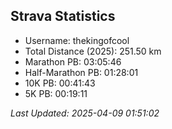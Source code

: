 


## Strava Statistics

- Username: thekingofcool
- Total Distance (2025): 251.50 km
- Marathon PB: 03:05:46
- Half-Marathon PB: 01:28:01
- 10K PB: 00:41:43
- 5K PB: 00:19:11

*Last Updated: 2025-04-09 01:51:02*
